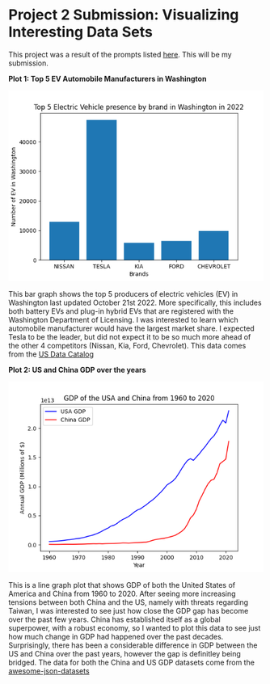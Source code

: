# Project 2 Submission: Visualizing Interesting Data Sets

This project was a result of the prompts listed [here](https://github.com/mikeizbicki/cmc-csci040/tree/2022fall/project_02). This will be my submission. 

**Plot 1: Top 5 EV Automobile Manufacturers in Washington**


![EV By Brand in Washington](ev_washington.png)

This bar graph shows the top 5 producers of electric vehicles (EV) in Washington last updated October 21st 2022. More specifically, this includes both battery EVs and plug-in hybrid EVs that are registered with the Washington Department of Licensing. I was interested to learn which automobile manufacturer would have the largest market share. I expected Tesla to be the leader, but did not expect it to be so much more ahead of the other 4 competitors (Nissan, Kia, Ford, Chevrolet). This data comes from the [US Data Catalog](https://catalog.data.gov/dataset/electric-vehicle-population-data)


**Plot 2: US and China GDP over the years**

![US and China GDP](us_china_gdp.png)

This is a line graph plot that shows GDP of both the United States of America and China from 1960 to 2020. After seeing more increasing tensions between both China and the US, namely with threats regarding Taiwan, I was interested to see just how close the GDP gap has become over the past few years. China has established itself as a global superpower, with a robust economy, so I wanted to plot this data to see just how much change in GDP had happened over the past decades. Surprisingly, there has been a considerable difference in GDP between the US and China over the past years, however the gap is definitley being bridged. The data for both the China and US GDP datasets come from the [awesome-json-datasets](https://github.com/jdorfman/awesome-json-datasets)


